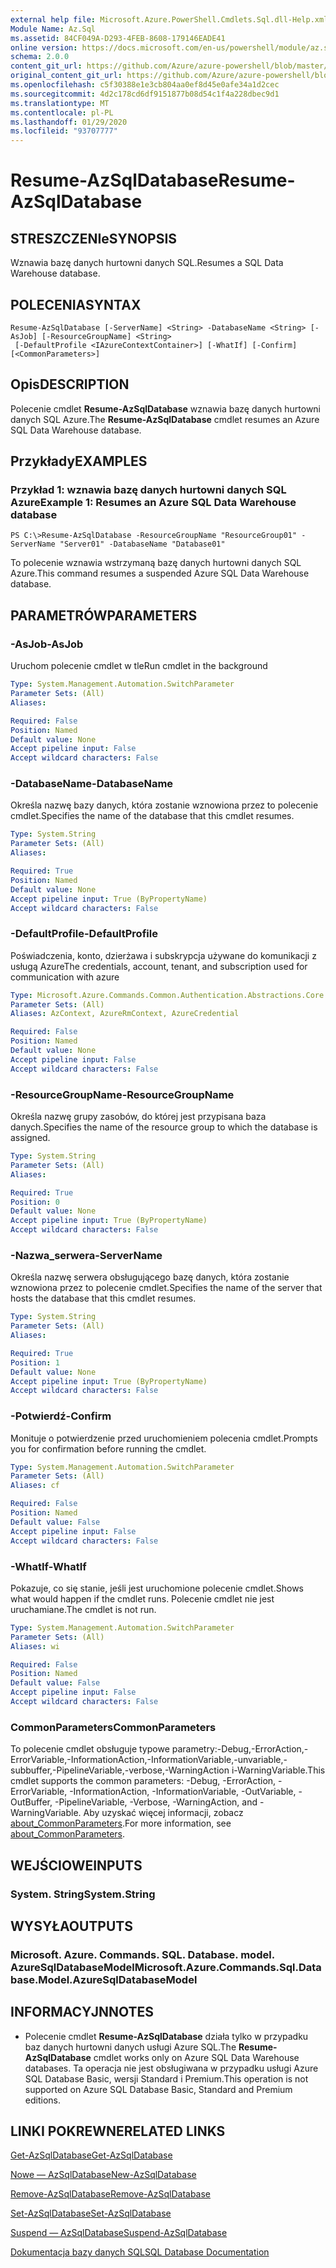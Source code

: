 ```yaml
---
external help file: Microsoft.Azure.PowerShell.Cmdlets.Sql.dll-Help.xml
Module Name: Az.Sql
ms.assetid: 84CF049A-D293-4FEB-8608-179146EADE41
online version: https://docs.microsoft.com/en-us/powershell/module/az.sql/resume-azsqldatabase
schema: 2.0.0
content_git_url: https://github.com/Azure/azure-powershell/blob/master/src/Sql/Sql/help/Resume-AzSqlDatabase.md
original_content_git_url: https://github.com/Azure/azure-powershell/blob/master/src/Sql/Sql/help/Resume-AzSqlDatabase.md
ms.openlocfilehash: c5f30388e1e3cb804aa0ef8d45e0afe34a1d2cec
ms.sourcegitcommit: 4d2c178cd6df9151877b08d54c1f4a228dbec9d1
ms.translationtype: MT
ms.contentlocale: pl-PL
ms.lasthandoff: 01/29/2020
ms.locfileid: "93707777"
---
```

# <span data-ttu-id="7f173-101">Resume-AzSqlDatabase</span><span class="sxs-lookup"><span data-stu-id="7f173-101">Resume-AzSqlDatabase</span></span>

## <span data-ttu-id="7f173-102">STRESZCZENIe</span><span class="sxs-lookup"><span data-stu-id="7f173-102">SYNOPSIS</span></span>
<span data-ttu-id="7f173-103">Wznawia bazę danych hurtowni danych SQL.</span><span class="sxs-lookup"><span data-stu-id="7f173-103">Resumes a SQL Data Warehouse database.</span></span>

## <span data-ttu-id="7f173-104">POLECENIA</span><span class="sxs-lookup"><span data-stu-id="7f173-104">SYNTAX</span></span>

```
Resume-AzSqlDatabase [-ServerName] <String> -DatabaseName <String> [-AsJob] [-ResourceGroupName] <String>
 [-DefaultProfile <IAzureContextContainer>] [-WhatIf] [-Confirm] [<CommonParameters>]
```

## <span data-ttu-id="7f173-105">Opis</span><span class="sxs-lookup"><span data-stu-id="7f173-105">DESCRIPTION</span></span>
<span data-ttu-id="7f173-106">Polecenie cmdlet **Resume-AzSqlDatabase** wznawia bazę danych hurtowni danych SQL Azure.</span><span class="sxs-lookup"><span data-stu-id="7f173-106">The **Resume-AzSqlDatabase** cmdlet resumes an Azure SQL Data Warehouse database.</span></span>

## <span data-ttu-id="7f173-107">Przykłady</span><span class="sxs-lookup"><span data-stu-id="7f173-107">EXAMPLES</span></span>

### <span data-ttu-id="7f173-108">Przykład 1: wznawia bazę danych hurtowni danych SQL Azure</span><span class="sxs-lookup"><span data-stu-id="7f173-108">Example 1: Resumes an Azure SQL Data Warehouse database</span></span>
```
PS C:\>Resume-AzSqlDatabase -ResourceGroupName "ResourceGroup01" -ServerName "Server01" -DatabaseName "Database01"
```

<span data-ttu-id="7f173-109">To polecenie wznawia wstrzymaną bazę danych hurtowni danych SQL Azure.</span><span class="sxs-lookup"><span data-stu-id="7f173-109">This command resumes a suspended Azure SQL Data Warehouse database.</span></span>

## <span data-ttu-id="7f173-110">PARAMETRÓW</span><span class="sxs-lookup"><span data-stu-id="7f173-110">PARAMETERS</span></span>

### <span data-ttu-id="7f173-111">-AsJob</span><span class="sxs-lookup"><span data-stu-id="7f173-111">-AsJob</span></span>
<span data-ttu-id="7f173-112">Uruchom polecenie cmdlet w tle</span><span class="sxs-lookup"><span data-stu-id="7f173-112">Run cmdlet in the background</span></span>

```yaml
Type: System.Management.Automation.SwitchParameter
Parameter Sets: (All)
Aliases:

Required: False
Position: Named
Default value: None
Accept pipeline input: False
Accept wildcard characters: False
```

### <span data-ttu-id="7f173-113">-DatabaseName</span><span class="sxs-lookup"><span data-stu-id="7f173-113">-DatabaseName</span></span>
<span data-ttu-id="7f173-114">Określa nazwę bazy danych, która zostanie wznowiona przez to polecenie cmdlet.</span><span class="sxs-lookup"><span data-stu-id="7f173-114">Specifies the name of the database that this cmdlet resumes.</span></span>

```yaml
Type: System.String
Parameter Sets: (All)
Aliases:

Required: True
Position: Named
Default value: None
Accept pipeline input: True (ByPropertyName)
Accept wildcard characters: False
```

### <span data-ttu-id="7f173-115">-DefaultProfile</span><span class="sxs-lookup"><span data-stu-id="7f173-115">-DefaultProfile</span></span>
<span data-ttu-id="7f173-116">Poświadczenia, konto, dzierżawa i subskrypcja używane do komunikacji z usługą Azure</span><span class="sxs-lookup"><span data-stu-id="7f173-116">The credentials, account, tenant, and subscription used for communication with azure</span></span>

```yaml
Type: Microsoft.Azure.Commands.Common.Authentication.Abstractions.Core.IAzureContextContainer
Parameter Sets: (All)
Aliases: AzContext, AzureRmContext, AzureCredential

Required: False
Position: Named
Default value: None
Accept pipeline input: False
Accept wildcard characters: False
```

### <span data-ttu-id="7f173-117">-ResourceGroupName</span><span class="sxs-lookup"><span data-stu-id="7f173-117">-ResourceGroupName</span></span>
<span data-ttu-id="7f173-118">Określa nazwę grupy zasobów, do której jest przypisana baza danych.</span><span class="sxs-lookup"><span data-stu-id="7f173-118">Specifies the name of the resource group to which the database is assigned.</span></span>

```yaml
Type: System.String
Parameter Sets: (All)
Aliases:

Required: True
Position: 0
Default value: None
Accept pipeline input: True (ByPropertyName)
Accept wildcard characters: False
```

### <span data-ttu-id="7f173-119">-Nazwa_serwera</span><span class="sxs-lookup"><span data-stu-id="7f173-119">-ServerName</span></span>
<span data-ttu-id="7f173-120">Określa nazwę serwera obsługującego bazę danych, która zostanie wznowiona przez to polecenie cmdlet.</span><span class="sxs-lookup"><span data-stu-id="7f173-120">Specifies the name of the server that hosts the database that this cmdlet resumes.</span></span>

```yaml
Type: System.String
Parameter Sets: (All)
Aliases:

Required: True
Position: 1
Default value: None
Accept pipeline input: True (ByPropertyName)
Accept wildcard characters: False
```

### <span data-ttu-id="7f173-121">-Potwierdź</span><span class="sxs-lookup"><span data-stu-id="7f173-121">-Confirm</span></span>
<span data-ttu-id="7f173-122">Monituje o potwierdzenie przed uruchomieniem polecenia cmdlet.</span><span class="sxs-lookup"><span data-stu-id="7f173-122">Prompts you for confirmation before running the cmdlet.</span></span>

```yaml
Type: System.Management.Automation.SwitchParameter
Parameter Sets: (All)
Aliases: cf

Required: False
Position: Named
Default value: False
Accept pipeline input: False
Accept wildcard characters: False
```

### <span data-ttu-id="7f173-123">-WhatIf</span><span class="sxs-lookup"><span data-stu-id="7f173-123">-WhatIf</span></span>
<span data-ttu-id="7f173-124">Pokazuje, co się stanie, jeśli jest uruchomione polecenie cmdlet.</span><span class="sxs-lookup"><span data-stu-id="7f173-124">Shows what would happen if the cmdlet runs.</span></span>
<span data-ttu-id="7f173-125">Polecenie cmdlet nie jest uruchamiane.</span><span class="sxs-lookup"><span data-stu-id="7f173-125">The cmdlet is not run.</span></span>

```yaml
Type: System.Management.Automation.SwitchParameter
Parameter Sets: (All)
Aliases: wi

Required: False
Position: Named
Default value: False
Accept pipeline input: False
Accept wildcard characters: False
```

### <span data-ttu-id="7f173-126">CommonParameters</span><span class="sxs-lookup"><span data-stu-id="7f173-126">CommonParameters</span></span>
<span data-ttu-id="7f173-127">To polecenie cmdlet obsługuje typowe parametry:-Debug,-ErrorAction,-ErrorVariable,-InformationAction,-InformationVariable,-unvariable,-subbuffer,-PipelineVariable,-verbose,-WarningAction i-WarningVariable.</span><span class="sxs-lookup"><span data-stu-id="7f173-127">This cmdlet supports the common parameters: -Debug, -ErrorAction, -ErrorVariable, -InformationAction, -InformationVariable, -OutVariable, -OutBuffer, -PipelineVariable, -Verbose, -WarningAction, and -WarningVariable.</span></span> <span data-ttu-id="7f173-128">Aby uzyskać więcej informacji, zobacz [about_CommonParameters](https://go.microsoft.com/fwlink/?LinkID=113216).</span><span class="sxs-lookup"><span data-stu-id="7f173-128">For more information, see [about_CommonParameters](https://go.microsoft.com/fwlink/?LinkID=113216).</span></span>

## <span data-ttu-id="7f173-129">WEJŚCIOWE</span><span class="sxs-lookup"><span data-stu-id="7f173-129">INPUTS</span></span>

### <span data-ttu-id="7f173-130">System. String</span><span class="sxs-lookup"><span data-stu-id="7f173-130">System.String</span></span>

## <span data-ttu-id="7f173-131">WYSYŁA</span><span class="sxs-lookup"><span data-stu-id="7f173-131">OUTPUTS</span></span>

### <span data-ttu-id="7f173-132">Microsoft. Azure. Commands. SQL. Database. model. AzureSqlDatabaseModel</span><span class="sxs-lookup"><span data-stu-id="7f173-132">Microsoft.Azure.Commands.Sql.Database.Model.AzureSqlDatabaseModel</span></span>

## <span data-ttu-id="7f173-133">INFORMACYJN</span><span class="sxs-lookup"><span data-stu-id="7f173-133">NOTES</span></span>
* <span data-ttu-id="7f173-134">Polecenie cmdlet **Resume-AzSqlDatabase** działa tylko w przypadku baz danych hurtowni danych usługi Azure SQL.</span><span class="sxs-lookup"><span data-stu-id="7f173-134">The **Resume-AzSqlDatabase** cmdlet works only on Azure SQL Data Warehouse databases.</span></span> <span data-ttu-id="7f173-135">Ta operacja nie jest obsługiwana w przypadku usługi Azure SQL Database Basic, wersji Standard i Premium.</span><span class="sxs-lookup"><span data-stu-id="7f173-135">This operation is not supported on Azure SQL Database Basic, Standard and Premium editions.</span></span>

## <span data-ttu-id="7f173-136">LINKI POKREWNE</span><span class="sxs-lookup"><span data-stu-id="7f173-136">RELATED LINKS</span></span>

[<span data-ttu-id="7f173-137">Get-AzSqlDatabase</span><span class="sxs-lookup"><span data-stu-id="7f173-137">Get-AzSqlDatabase</span></span>](./Get-AzSqlDatabase.md)

[<span data-ttu-id="7f173-138">Nowe — AzSqlDatabase</span><span class="sxs-lookup"><span data-stu-id="7f173-138">New-AzSqlDatabase</span></span>](./New-AzSqlDatabase.md)

[<span data-ttu-id="7f173-139">Remove-AzSqlDatabase</span><span class="sxs-lookup"><span data-stu-id="7f173-139">Remove-AzSqlDatabase</span></span>](./Remove-AzSqlDatabase.md)

[<span data-ttu-id="7f173-140">Set-AzSqlDatabase</span><span class="sxs-lookup"><span data-stu-id="7f173-140">Set-AzSqlDatabase</span></span>](./Set-AzSqlDatabase.md)

[<span data-ttu-id="7f173-141">Suspend — AzSqlDatabase</span><span class="sxs-lookup"><span data-stu-id="7f173-141">Suspend-AzSqlDatabase</span></span>](./Suspend-AzSqlDatabase.md)

[<span data-ttu-id="7f173-142">Dokumentacja bazy danych SQL</span><span class="sxs-lookup"><span data-stu-id="7f173-142">SQL Database Documentation</span></span>](https://docs.microsoft.com/azure/sql-database/)


